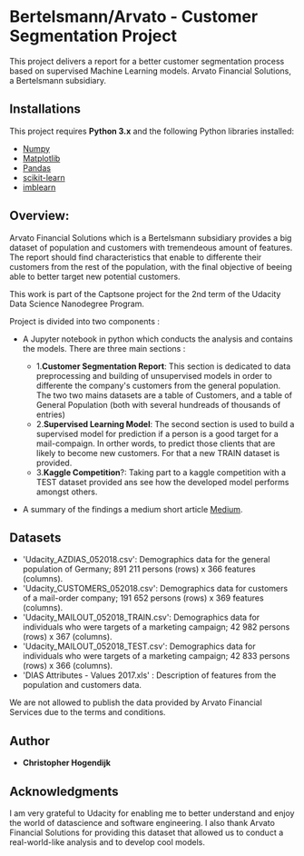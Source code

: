 # Bertelsmann/Arvato - Customer Segmentation Project

This project delivers a report for a better customer segmentation process based on supervised Machine Learning models. Arvato Financial Solutions, a Bertelsmann subsidiary.


##  Installations

This project requires **Python 3.x** and the following Python libraries installed:

- [Numpy](https://www.numpy.org/)
- [Matplotlib](https://matplotlib.org/)
- [Pandas](http://pandas.pydata.org)
- [scikit-learn](http://scikit-learn.org/stable/)
- [imblearn](https://imbalanced-learn.readthedocs.io/en/stable/install.html)


## Overview:
Arvato Financial Solutions which is a Bertelsmann subsidiary provides a big dataset of population and customers with tremendeous amount of features. The report should find characteristics that enable to differente their customers from the rest of the population, with the final objective of beeing able to better target new potential customers. 

This work is part of the Captsone project for the 2nd term of the Udacity Data Science Nanodegree Program. 

Project is divided into two components : 

- A Jupyter notebook in python which conducts the analysis and contains the models. There are three main sections : 
	- 1.**Customer Segmentation Report**:  This section is dedicated to data preprocessing and building of unsupervised models in order to differente the company's customers from the general population. The two two mains datasets are a table of Customers, and a table of General Population (both with several hundreads of thousands of entries)
	- 2.**Supervised Learning Model**:  The second section is used to build a supervised model for prediction if a person is a good target for a mail-compaign. In orther words, to predict those clients that are likely to become new customers. For that a new TRAIN dataset is provided.
	- 3.**Kaggle Competition**?: Taking part to a kaggle competition with a TEST dataset provided ans see how the developed model performs amongst others.

- A summary of the findings a medium short article [Medium](https://medium.com/@christopher.hogendijk/improve-customer-acquisition-with-machine-learning-64bcdf4b8d0d).


## Datasets

- 'Udacity_AZDIAS_052018.csv': Demographics data for the general population of Germany; 891 211 persons (rows) x 366 features (columns).
- 'Udacity_CUSTOMERS_052018.csv': Demographics data for customers of a mail-order company; 191 652 persons (rows) x 369 features (columns).
- 'Udacity_MAILOUT_052018_TRAIN.csv': Demographics data for individuals who were targets of a marketing campaign; 42 982 persons (rows) x 367 (columns).
- 'Udacity_MAILOUT_052018_TEST.csv': Demographics data for individuals who were targets of a marketing campaign; 42 833 persons (rows) x 366 (columns).
- 'DIAS Attributes - Values 2017.xls' : Description of features from the population and customers data.

We are not allowed to publish the data provided by Arvato Financial Services due to the terms and conditions.

## Author

-   **Christopher Hogendijk**


## Acknowledgments

I am very grateful to Udacity for enabling me to better understand and enjoy the world of datascience and software engineering. I also thank Arvato Financial Solutions for providing this dataset that allowed us to conduct a real-world-like analysis and to develop cool models.
